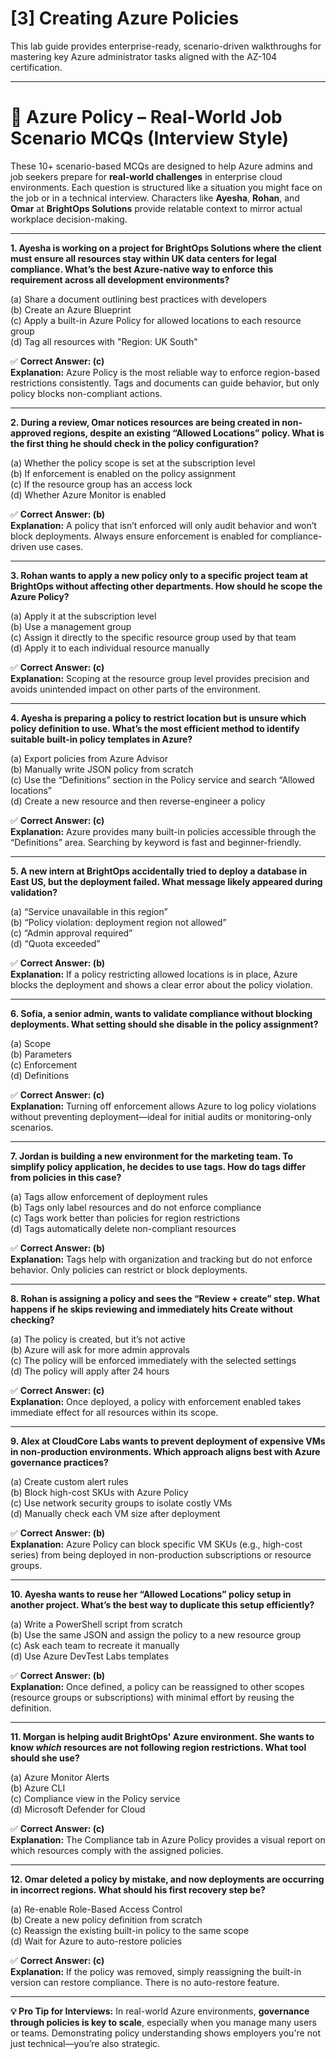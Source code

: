 # [3] Creating Azure Policies

This lab guide provides enterprise-ready, scenario-driven walkthroughs for mastering key Azure administrator tasks aligned with the AZ-104 certification.

---

# 💼 Azure Policy – Real-World Job Scenario MCQs (Interview Style)

These 10+ scenario-based MCQs are designed to help Azure admins and job seekers prepare for **real-world challenges** in enterprise cloud environments. Each question is structured like a situation you might face on the job or in a technical interview. Characters like **Ayesha**, **Rohan**, and **Omar** at **BrightOps Solutions** provide relatable context to mirror actual workplace decision-making.

---

**1. Ayesha is working on a project for BrightOps Solutions where the client must ensure all resources stay within UK data centers for legal compliance. What’s the best Azure-native way to enforce this requirement across all development environments?**

(a) Share a document outlining best practices with developers  
(b) Create an Azure Blueprint  
(c) Apply a built-in Azure Policy for allowed locations to each resource group  
(d) Tag all resources with "Region: UK South"  

✅ **Correct Answer: (c)**  
**Explanation:** Azure Policy is the most reliable way to enforce region-based restrictions consistently. Tags and documents can guide behavior, but only policy blocks non-compliant actions.

---

**2. During a review, Omar notices resources are being created in non-approved regions, despite an existing “Allowed Locations” policy. What is the first thing he should check in the policy configuration?**

(a) Whether the policy scope is set at the subscription level  
(b) If enforcement is enabled on the policy assignment  
(c) If the resource group has an access lock  
(d) Whether Azure Monitor is enabled  

✅ **Correct Answer: (b)**  
**Explanation:** A policy that isn’t enforced will only audit behavior and won’t block deployments. Always ensure enforcement is enabled for compliance-driven use cases.

---

**3. Rohan wants to apply a new policy only to a specific project team at BrightOps without affecting other departments. How should he scope the Azure Policy?**

(a) Apply it at the subscription level  
(b) Use a management group  
(c) Assign it directly to the specific resource group used by that team  
(d) Apply it to each individual resource manually  

✅ **Correct Answer: (c)**  
**Explanation:** Scoping at the resource group level provides precision and avoids unintended impact on other parts of the environment.

---

**4. Ayesha is preparing a policy to restrict location but is unsure which policy definition to use. What’s the most efficient method to identify suitable built-in policy templates in Azure?**

(a) Export policies from Azure Advisor  
(b) Manually write JSON policy from scratch  
(c) Use the “Definitions” section in the Policy service and search “Allowed locations”  
(d) Create a new resource and then reverse-engineer a policy  

✅ **Correct Answer: (c)**  
**Explanation:** Azure provides many built-in policies accessible through the “Definitions” area. Searching by keyword is fast and beginner-friendly.

---

**5. A new intern at BrightOps accidentally tried to deploy a database in East US, but the deployment failed. What message likely appeared during validation?**

(a) “Service unavailable in this region”  
(b) “Policy violation: deployment region not allowed”  
(c) “Admin approval required”  
(d) “Quota exceeded”  

✅ **Correct Answer: (b)**  
**Explanation:** If a policy restricting allowed locations is in place, Azure blocks the deployment and shows a clear error about the policy violation.

---

**6. Sofia, a senior admin, wants to validate compliance without blocking deployments. What setting should she disable in the policy assignment?**

(a) Scope  
(b) Parameters  
(c) Enforcement  
(d) Definitions  

✅ **Correct Answer: (c)**  
**Explanation:** Turning off enforcement allows Azure to log policy violations without preventing deployment—ideal for initial audits or monitoring-only scenarios.

---

**7. Jordan is building a new environment for the marketing team. To simplify policy application, he decides to use tags. How do tags differ from policies in this case?**

(a) Tags allow enforcement of deployment rules  
(b) Tags only label resources and do not enforce compliance  
(c) Tags work better than policies for region restrictions  
(d) Tags automatically delete non-compliant resources  

✅ **Correct Answer: (b)**  
**Explanation:** Tags help with organization and tracking but do not enforce behavior. Only policies can restrict or block deployments.

---

**8. Rohan is assigning a policy and sees the “Review + create” step. What happens if he skips reviewing and immediately hits Create without checking?**

(a) The policy is created, but it’s not active  
(b) Azure will ask for more admin approvals  
(c) The policy will be enforced immediately with the selected settings  
(d) The policy will apply after 24 hours  

✅ **Correct Answer: (c)**  
**Explanation:** Once deployed, a policy with enforcement enabled takes immediate effect for all resources within its scope.

---

**9. Alex at CloudCore Labs wants to prevent deployment of expensive VMs in non-production environments. Which approach aligns best with Azure governance practices?**

(a) Create custom alert rules  
(b) Block high-cost SKUs with Azure Policy  
(c) Use network security groups to isolate costly VMs  
(d) Manually check each VM size after deployment  

✅ **Correct Answer: (b)**  
**Explanation:** Azure Policy can block specific VM SKUs (e.g., high-cost series) from being deployed in non-production subscriptions or resource groups.

---

**10. Ayesha wants to reuse her “Allowed Locations” policy setup in another project. What’s the best way to duplicate this setup efficiently?**

(a) Write a PowerShell script from scratch  
(b) Use the same JSON and assign the policy to a new resource group  
(c) Ask each team to recreate it manually  
(d) Use Azure DevTest Labs templates  

✅ **Correct Answer: (b)**  
**Explanation:** Once defined, a policy can be reassigned to other scopes (resource groups or subscriptions) with minimal effort by reusing the definition.

---

**11. Morgan is helping audit BrightOps' Azure environment. She wants to know *which* resources are not following region restrictions. What tool should she use?**

(a) Azure Monitor Alerts  
(b) Azure CLI  
(c) Compliance view in the Policy service  
(d) Microsoft Defender for Cloud  

✅ **Correct Answer: (c)**  
**Explanation:** The Compliance tab in Azure Policy provides a visual report on which resources comply with the assigned policies.

---

**12. Omar deleted a policy by mistake, and now deployments are occurring in incorrect regions. What should his first recovery step be?**

(a) Re-enable Role-Based Access Control  
(b) Create a new policy definition from scratch  
(c) Reassign the existing built-in policy to the same scope  
(d) Wait for Azure to auto-restore policies  

✅ **Correct Answer: (c)**  
**Explanation:** If the policy was removed, simply reassigning the built-in version can restore compliance. There is no auto-restore feature.

---

**💡 Pro Tip for Interviews:** In real-world Azure environments, **governance through policies is key to scale**, especially when you manage many users or teams. Demonstrating policy understanding shows employers you're not just technical—you’re also strategic.
